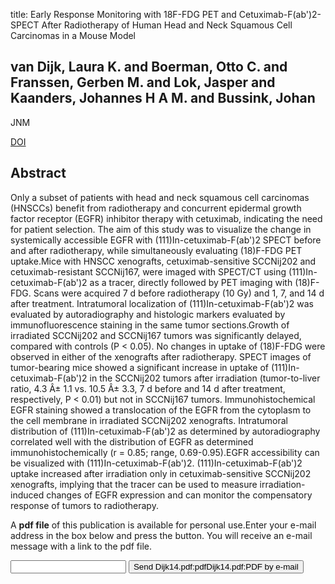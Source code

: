 title: Early Response Monitoring with 18F-FDG PET and Cetuximab-F(ab')2-SPECT After Radiotherapy of Human Head and Neck Squamous Cell Carcinomas in a Mouse Model

## van Dijk, Laura K. and Boerman, Otto C. and Franssen, Gerben M. and Lok, Jasper and Kaanders, Johannes H A M. and Bussink, Johan
JNM

<a href="https://doi.org/10.2967/jnumed.114.141762">DOI</a>

## Abstract
Only a subset of patients with head and neck squamous cell carcinomas (HNSCCs) benefit from radiotherapy and concurrent epidermal growth factor receptor (EGFR) inhibitor therapy with cetuximab, indicating the need for patient selection. The aim of this study was to visualize the change in systemically accessible EGFR with (111)In-cetuximab-F(ab')2 SPECT before and after radiotherapy, while simultaneously evaluating (18)F-FDG PET uptake.Mice with HNSCC xenografts, cetuximab-sensitive SCCNij202 and cetuximab-resistant SCCNij167, were imaged with SPECT/CT using (111)In-cetuximab-F(ab')2 as a tracer, directly followed by PET imaging with (18)F-FDG. Scans were acquired 7 d before radiotherapy (10 Gy) and 1, 7, and 14 d after treatment. Intratumoral localization of (111)In-cetuximab-F(ab')2 was evaluated by autoradiography and histologic markers evaluated by immunofluorescence staining in the same tumor sections.Growth of irradiated SCCNij202 and SCCNij167 tumors was significantly delayed, compared with controls (P < 0.05). No changes in uptake of (18)F-FDG were observed in either of the xenografts after radiotherapy. SPECT images of tumor-bearing mice showed a significant increase in uptake of (111)In-cetuximab-F(ab')2 in the SCCNij202 tumors after irradiation (tumor-to-liver ratio, 4.3 Â± 1.1 vs. 10.5 Â± 3.3, 7 d before and 14 d after treatment, respectively, P < 0.01) but not in SCCNij167 tumors. Immunohistochemical EGFR staining showed a translocation of the EGFR from the cytoplasm to the cell membrane in irradiated SCCNij202 xenografts. Intratumoral distribution of (111)In-cetuximab-F(ab')2 as determined by autoradiography correlated well with the distribution of EGFR as determined immunohistochemically (r = 0.85; range, 0.69-0.95).EGFR accessibility can be visualized with (111)In-cetuximab-F(ab')2. (111)In-cetuximab-F(ab')2 uptake increased after irradiation only in cetuximab-sensitive SCCNij202 xenografts, implying that the tracer can be used to measure irradiation-induced changes of EGFR expression and can monitor the compensatory response of tumors to radiotherapy.

A <b>pdf file</b> of this publication is available for personal use.Enter your e-mail address in the box below and press the button. You will receive an e-mail message with a link to the pdf file.
<form action="sender.php">  <input type="text" name="email">  <input type="submit" value="Send Dijk14.pdf:pdfDijk14.pdf:PDF by e-mail"></form>